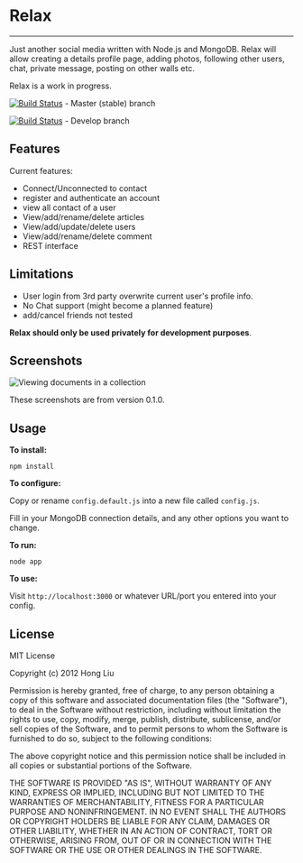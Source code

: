 # Relax #
--------

Just another social media written with Node.js and MongoDB. Relax will allow creating a details profile page, adding photos, following other users, chat, private message, posting on other walls etc.

Relax is a work in progress.

[![Build Status](https://secure.travis-ci.org/honglio/Relax.png?branch=master)](http://travis-ci.org/andzdroid/mongo-express) - Master (stable) branch

[![Build Status](https://secure.travis-ci.org/honglio/Relax.png?branch=develop)](http://travis-ci.org/andzdroid/mongo-express) - Develop branch


Features
--------

Current features:

* Connect/Unconnected to contact
* register and authenticate an account
* view all contact of a user
* View/add/rename/delete articles
* View/add/update/delete users
* View/add/rename/delete comment
* REST interface

Limitations
-----------

* User login from 3rd party overwrite current user's profile info.
* No Chat support (might become a planned feature)
* add/cancel friends not tested

**Relax should only be used privately for development purposes**.


Screenshots
-----------

<img src="http://honglio.github.io/images/portfolio/big/6.jpg" title="Viewing documents in a collection" />

These screenshots are from version 0.1.0.


Usage
-----

**To install:**

    npm install

**To configure:**

Copy or rename `config.default.js` into a new file called `config.js`.

Fill in your MongoDB connection details, and any other options you want to change.

**To run:**

    node app

**To use:**

Visit `http://localhost:3000` or whatever URL/port you entered into your config.


License
-------
MIT License

Copyright (c) 2012 Hong Liu

Permission is hereby granted, free of charge, to any person obtaining a copy of this software and associated documentation files (the "Software"), to deal in the Software without restriction, including without limitation the rights to use, copy, modify, merge, publish, distribute, sublicense, and/or sell copies of the Software, and to permit persons to whom the Software is furnished to do so, subject to the following conditions:

The above copyright notice and this permission notice shall be included in all copies or substantial portions of the Software.

THE SOFTWARE IS PROVIDED "AS IS", WITHOUT WARRANTY OF ANY KIND, EXPRESS OR IMPLIED, INCLUDING BUT NOT LIMITED TO THE WARRANTIES OF MERCHANTABILITY, FITNESS FOR A PARTICULAR PURPOSE AND NONINFRINGEMENT. IN NO EVENT SHALL THE AUTHORS OR COPYRIGHT HOLDERS BE LIABLE FOR ANY CLAIM, DAMAGES OR OTHER LIABILITY, WHETHER IN AN ACTION OF CONTRACT, TORT OR OTHERWISE, ARISING FROM, OUT OF OR IN CONNECTION WITH THE SOFTWARE OR THE USE OR OTHER DEALINGS IN THE SOFTWARE.
